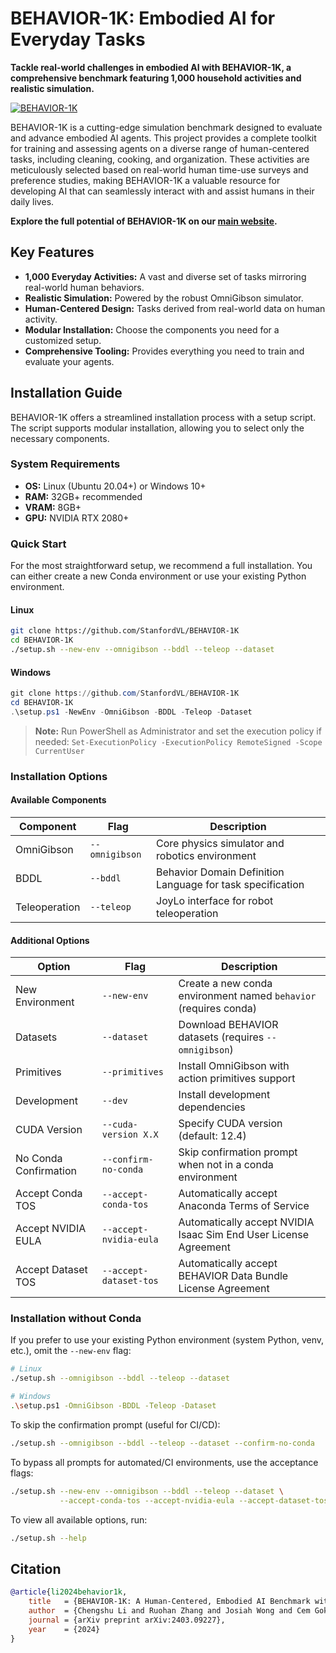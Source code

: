 # BEHAVIOR-1K: Embodied AI for Everyday Tasks

**Tackle real-world challenges in embodied AI with BEHAVIOR-1K, a comprehensive benchmark featuring 1,000 household activities and realistic simulation.**

[![BEHAVIOR-1K](./docs/assets/readme_splash_logo.png)](https://github.com/StanfordVL/BEHAVIOR-1K)

BEHAVIOR-1K is a cutting-edge simulation benchmark designed to evaluate and advance embodied AI agents. This project provides a complete toolkit for training and assessing agents on a diverse range of human-centered tasks, including cleaning, cooking, and organization. These activities are meticulously selected based on real-world human time-use surveys and preference studies, making BEHAVIOR-1K a valuable resource for developing AI that can seamlessly interact with and assist humans in their daily lives.

**Explore the full potential of BEHAVIOR-1K on our [main website](https://behavior.stanford.edu/).**

## Key Features

*   **1,000 Everyday Activities:** A vast and diverse set of tasks mirroring real-world human behaviors.
*   **Realistic Simulation:** Powered by the robust OmniGibson simulator.
*   **Human-Centered Design:** Tasks derived from real-world data on human activity.
*   **Modular Installation:** Choose the components you need for a customized setup.
*   **Comprehensive Tooling:** Provides everything you need to train and evaluate your agents.

## Installation Guide

BEHAVIOR-1K offers a streamlined installation process with a setup script. The script supports modular installation, allowing you to select only the necessary components.

### System Requirements

*   **OS:** Linux (Ubuntu 20.04+) or Windows 10+
*   **RAM:** 32GB+ recommended
*   **VRAM:** 8GB+
*   **GPU:** NVIDIA RTX 2080+

### Quick Start

For the most straightforward setup, we recommend a full installation. You can either create a new Conda environment or use your existing Python environment.

#### Linux

```bash
git clone https://github.com/StanfordVL/BEHAVIOR-1K
cd BEHAVIOR-1K
./setup.sh --new-env --omnigibson --bddl --teleop --dataset
```

#### Windows

```powershell
git clone https://github.com/StanfordVL/BEHAVIOR-1K
cd BEHAVIOR-1K
.\setup.ps1 -NewEnv -OmniGibson -BDDL -Teleop -Dataset
```

> **Note:** Run PowerShell as Administrator and set the execution policy if needed: `Set-ExecutionPolicy -ExecutionPolicy RemoteSigned -Scope CurrentUser`

### Installation Options

#### Available Components

| Component          | Flag            | Description                                                            |
| ------------------ | --------------- | ---------------------------------------------------------------------- |
| OmniGibson         | `--omnigibson`  | Core physics simulator and robotics environment                        |
| BDDL               | `--bddl`        | Behavior Domain Definition Language for task specification               |
| Teleoperation      | `--teleop`      | JoyLo interface for robot teleoperation                                 |

#### Additional Options

| Option                  | Flag                      | Description                                                              |
| ----------------------- | ------------------------- | ------------------------------------------------------------------------ |
| New Environment         | `--new-env`               | Create a new conda environment named `behavior` (requires conda)          |
| Datasets                | `--dataset`               | Download BEHAVIOR datasets (requires `--omnigibson`)                    |
| Primitives              | `--primitives`            | Install OmniGibson with action primitives support                      |
| Development             | `--dev`                   | Install development dependencies                                         |
| CUDA Version            | `--cuda-version X.X`      | Specify CUDA version (default: 12.4)                                     |
| No Conda Confirmation   | `--confirm-no-conda`      | Skip confirmation prompt when not in a conda environment                   |
| Accept Conda TOS       | `--accept-conda-tos`      | Automatically accept Anaconda Terms of Service                          |
| Accept NVIDIA EULA     | `--accept-nvidia-eula`    | Automatically accept NVIDIA Isaac Sim End User License Agreement          |
| Accept Dataset TOS       | `--accept-dataset-tos`    | Automatically accept BEHAVIOR Data Bundle License Agreement             |

### Installation without Conda

If you prefer to use your existing Python environment (system Python, venv, etc.), omit the `--new-env` flag:

```bash
# Linux
./setup.sh --omnigibson --bddl --teleop --dataset

# Windows
.\setup.ps1 -OmniGibson -BDDL -Teleop -Dataset
```

To skip the confirmation prompt (useful for CI/CD):

```bash
./setup.sh --omnigibson --bddl --teleop --dataset --confirm-no-conda
```

To bypass all prompts for automated/CI environments, use the acceptance flags:

```bash
./setup.sh --new-env --omnigibson --bddl --teleop --dataset \
           --accept-conda-tos --accept-nvidia-eula --accept-dataset-tos
```

To view all available options, run:

```bash
./setup.sh --help
```

## Citation

```bibtex
@article{li2024behavior1k,
    title   = {BEHAVIOR-1K: A Human-Centered, Embodied AI Benchmark with 1,000 Everyday Activities and Realistic Simulation},
    author  = {Chengshu Li and Ruohan Zhang and Josiah Wong and Cem Gokmen and Sanjana Srivastava and Roberto Martín-Martín and Chen Wang and Gabrael Levine and Wensi Ai and Benjamin Martinez and Hang Yin and Michael Lingelbach and Minjune Hwang and Ayano Hiranaka and Sujay Garlanka and Arman Aydin and Sharon Lee and Jiankai Sun and Mona Anvari and Manasi Sharma and Dhruva Bansal and Samuel Hunter and Kyu-Young Kim and Alan Lou and Caleb R Matthews and Ivan Villa-Renteria and Jerry Huayang Tang and Claire Tang and Fei Xia and Yunzhu Li and Silvio Savarese and Hyowon Gweon and C. Karen Liu and Jiajun Wu and Li Fei-Fei},
    journal = {arXiv preprint arXiv:2403.09227},
    year    = {2024}
}